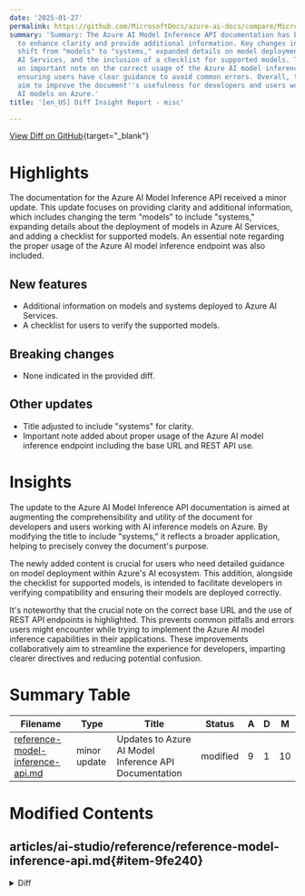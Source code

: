 ```yaml
---
date: '2025-01-27'
permalink: https://github.com/MicrosoftDocs/azure-ai-docs/compare/MicrosoftDocs:c67b444...MicrosoftDocs:9cc44af
summary: 'Summary: The Azure AI Model Inference API documentation has been updated
  to enhance clarity and provide additional information. Key changes include the terminology
  shift from "models" to "systems," expanded details on model deployment in Azure
  AI Services, and the inclusion of a checklist for supported models. There is also
  an important note on the correct usage of the Azure AI model inference endpoint,
  ensuring users have clear guidance to avoid common errors. Overall, these modifications
  aim to improve the document''s usefulness for developers and users working with
  AI models on Azure.'
title: '[en_US] Diff Insight Report - misc'

---
```


[View Diff on GitHub](https://github.com/MicrosoftDocs/azure-ai-docs/compare/MicrosoftDocs:c67b444...MicrosoftDocs:9cc44af){target="_blank"}

# Highlights
The documentation for the Azure AI Model Inference API received a minor update. This update focuses on providing clarity and additional information, which includes changing the term "models" to include "systems," expanding details about the deployment of models in Azure AI Services, and adding a checklist for supported models. An essential note regarding the proper usage of the Azure AI model inference endpoint was also included.

## New features
- Additional information on models and systems deployed to Azure AI Services.
- A checklist for users to verify the supported models.

## Breaking changes
- None indicated in the provided diff.

## Other updates
- Title adjusted to include "systems" for clarity.
- Important note added about proper usage of the Azure AI model inference endpoint including the base URL and REST API use.

# Insights
The update to the Azure AI Model Inference API documentation is aimed at augmenting the comprehensibility and utility of the document for developers and users working with AI inference models on Azure. By modifying the title to include "systems," it reflects a broader application, helping to precisely convey the document's purpose.

The newly added content is crucial for users who need detailed guidance on model deployment within Azure's AI ecosystem. This addition, alongside the checklist for supported models, is intended to facilitate developers in verifying compatibility and ensuring their models are deployed correctly.

It's noteworthy that the crucial note on the correct base URL and the use of REST API endpoints is highlighted. This prevents common pitfalls and errors users might encounter while trying to implement the Azure AI model inference capabilities in their applications. These improvements collaboratively aim to streamline the experience for developers, imparting clearer directives and reducing potential confusion.

# Summary Table
|  Filename  | Type |    Title    | Status | A  | D  | M  |
|------------|------|-------------|--------|----|----|----|
| [reference-model-inference-api.md](#item-9fe240) | minor update | Updates to Azure AI Model Inference API Documentation | modified | 9 | 1 | 10 | 


# Modified Contents
## articles/ai-studio/reference/reference-model-inference-api.md{#item-9fe240}

<details>
<summary>Diff</summary>
````diff
@@ -36,7 +36,7 @@ Having a uniform way to consume foundational models allow developers to realize
 
 ## Availability
 
-The Azure AI Model Inference API is available in the following models:
+The Azure AI Model Inference API is available in the following models/systems:
 
 Models deployed to [serverless API endpoints](../how-to/deploy-models-serverless.md):
 
@@ -58,6 +58,11 @@ Models deployed to [managed inference](../concepts/deployments-overview.md):
 > * [Phi-3](../how-to/deploy-models-phi-3.md), and [Phi-4](../how-to/deploy-models-phi-4.md) family of models
 > * [Mistral](../how-to/deploy-models-mistral-open.md) and [Mixtral](../how-to/deploy-models-mistral-open.md?tabs=mistral-8x7B-instruct) family of models
 
+Models deployed to [Azure AI model inference in Azure AI Services](../../ai-foundry/model-inference/overview.md):
+
+> [!div class="checklist"]
+> * See [supported models](../../ai-foundry/model-inference/concepts/models.md).
+
 The API is compatible with Azure OpenAI model deployments.
 
 > [!NOTE]
@@ -81,6 +86,9 @@ The API indicates how developers can consume predictions for the following modal
 
 You can use streamlined inference clients in the language of your choice to consume predictions from models running the Azure AI model inference API.
 
+> [!IMPORTANT]
+> When working with the Azure AI model inference endpoint (preview), the base URL to connect to is of the form `https://<resource-name>.services.ai.azure.com/models`. Use this URL with the parameter `endpoint`. If using REST APIs, such is the base URL you have to append to the modality you want to consume. Read about [how to use the Azure AI model inference endpoint](../../ai-foundry/model-inference/how-to/inference.md).
+
 # [Python](#tab/python)
 
 Install the package `azure-ai-inference` using your package manager, like pip:
````
</details>

### Summary

```json
{
    "modification_type": "minor update",
    "modification_title": "Updates to Azure AI Model Inference API Documentation"
}
```

### Explanation
The recent modifications within the Azure AI Studio documentation focused on the section regarding the Model Inference API. The changes include a minor update to enhance clarity and provide additional information to users. Specifically, the title of the models/systems was adjusted to include "systems" for precision. 

Furthermore, new content was added to detail the models deployed to Azure AI model inference in Azure AI Services, along with a checklist for users to refer to supported models. An important note was included regarding the usage of the Azure AI model inference endpoint, emphasizing the correct base URL and REST API instructions.

Overall, these updates aim to improve the documentation's usability and provide developers with clear and essential instructions when working with the Azure AI Model Inference API.


